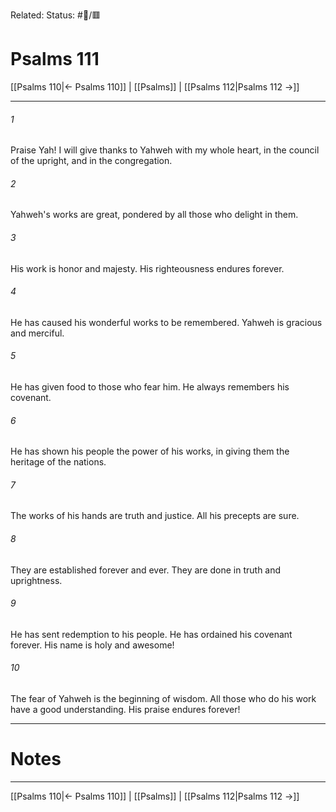 Related:
Status: #📖/🟥
# Psalms 111

[[Psalms 110|← Psalms 110]] | [[Psalms]] | [[Psalms 112|Psalms 112 →]]
***



###### 1 
Praise Yah! I will give thanks to Yahweh with my whole heart, in the council of the upright, and in the congregation. 

###### 2 
Yahweh's works are great, pondered by all those who delight in them. 

###### 3 
His work is honor and majesty. His righteousness endures forever. 

###### 4 
He has caused his wonderful works to be remembered. Yahweh is gracious and merciful. 

###### 5 
He has given food to those who fear him. He always remembers his covenant. 

###### 6 
He has shown his people the power of his works, in giving them the heritage of the nations. 

###### 7 
The works of his hands are truth and justice. All his precepts are sure. 

###### 8 
They are established forever and ever. They are done in truth and uprightness. 

###### 9 
He has sent redemption to his people. He has ordained his covenant forever. His name is holy and awesome! 

###### 10 
The fear of Yahweh is the beginning of wisdom. All those who do his work have a good understanding. His praise endures forever!

---
# Notes


***
[[Psalms 110|← Psalms 110]] | [[Psalms]] | [[Psalms 112|Psalms 112 →]]
